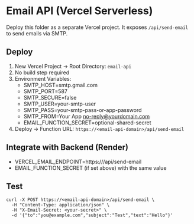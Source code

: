 # Email API (Vercel Serverless)

Deploy this folder as a separate Vercel project. It exposes `/api/send-email` to send emails via SMTP.

## Deploy
1. New Vercel Project → Root Directory: `email-api`
2. No build step required
3. Environment Variables:
   - SMTP_HOST=smtp.gmail.com
   - SMTP_PORT=587
   - SMTP_SECURE=false
   - SMTP_USER=your-smtp-user
   - SMTP_PASS=your-smtp-pass-or-app-password
   - SMTP_FROM=Your App <no-reply@yourdomain.com>
   - EMAIL_FUNCTION_SECRET=optional-shared-secret
4. Deploy → Function URL: `https://<email-api-domain>/api/send-email`

## Integrate with Backend (Render)
- VERCEL_EMAIL_ENDPOINT=https://<email-api-domain>/api/send-email
- EMAIL_FUNCTION_SECRET (if set above) with the same value

## Test
```
curl -X POST https://<email-api-domain>/api/send-email \
  -H "Content-Type: application/json" \
  -H "X-Email-Secret: <your-secret>" \
  -d '{"to":"you@example.com","subject":"Test","text":"Hello"}'
```
